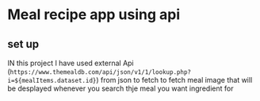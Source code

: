 # Meal recipe app using api
## set up
IN this project I have used external Api (`https://www.themealdb.com/api/json/v1/1/lookup.php?i=${mealItems.dataset.id}`) from json to fetch to fetch meal image that will be desplayed whenever you search thje meal you want ingredient for